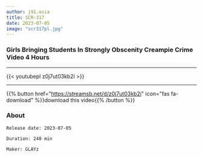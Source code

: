 ```yaml
---
author: j91.asia
title: SCR-317
date: 2023-07-05
image: "scr317pl.jpg"
---
```


### Girls Bringing Students In Strongly Obscenity Creampie Crime Video 4 Hours
___

{{< youtubepl z0j7ut03kb2i >}}
___

{{% button href="https://streamsb.net/d/z0j7ut03kb2i" icon="fas fa-download" %}}download this video{{% /button %}}
### About

`Release date: 2023-07-05`

`Duration: 240 min`

`Maker:	GLAYz`